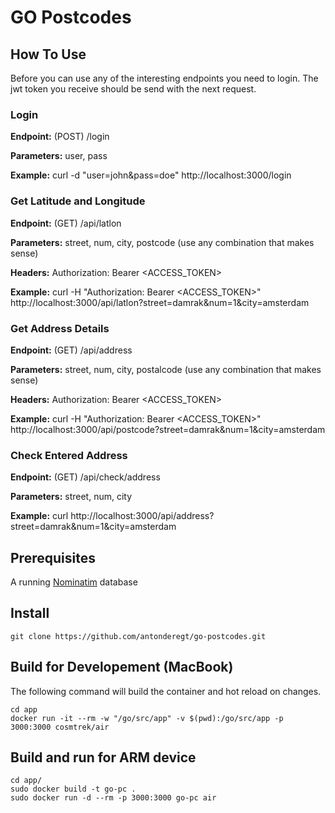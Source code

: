 # GO Postcodes

## How To Use
Before you can use any of the interesting endpoints you need to login. The jwt token you receive should be send with the next request. 

### Login
**Endpoint:** (POST) /login

**Parameters:** user, pass

**Example:** curl -d "user=john&pass=doe" http://localhost:3000/login

### Get Latitude and Longitude
**Endpoint:** (GET) /api/latlon

**Parameters:** street, num, city, postcode (use any combination that makes sense)

**Headers:** Authorization: Bearer \<ACCESS_TOKEN\>

**Example:** curl -H "Authorization: Bearer \<ACCESS_TOKEN\>" http://localhost:3000/api/latlon?street=damrak&num=1&city=amsterdam

### Get Address Details
**Endpoint:** (GET) /api/address

**Parameters:** street, num, city, postalcode (use any combination that makes sense)

**Headers:** Authorization: Bearer \<ACCESS_TOKEN\>

**Example:** curl -H "Authorization: Bearer \<ACCESS_TOKEN\>" http://localhost:3000/api/postcode?street=damrak&num=1&city=amsterdam

### Check Entered Address
**Endpoint:** (GET) /api/check/address

**Parameters:** street, num, city

**Example:** curl http://localhost:3000/api/address?street=damrak&num=1&city=amsterdam

## Prerequisites
A running [Nominatim](https://nominatim.openstreetmap.org/ui/search.html) database

## Install
```
git clone https://github.com/antonderegt/go-postcodes.git
```

## Build for Developement (MacBook)
The following command will build the container and hot reload on changes.
```
cd app
docker run -it --rm -w "/go/src/app" -v $(pwd):/go/src/app -p 3000:3000 cosmtrek/air
```

## Build and run for ARM device
```
cd app/
sudo docker build -t go-pc .
sudo docker run -d --rm -p 3000:3000 go-pc air
```
